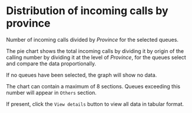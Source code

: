 # Distribution of incoming calls by province

Number of incoming calls divided by *Province* for the selected queues.

The pie chart shows the total incoming calls by dividing it by
origin of the calling number by dividing it at the level of *Province*, 
for the queues select and compare the data proportionally.

If no queues have been selected, the graph will show no data.

The chart can contain a maximum of 8 sections. Queues exceeding this number
will appear in `Others` section.

If present, click the `View details` button to view all data
in tabular format.
